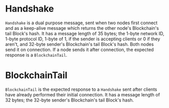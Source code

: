 # Handshake

`Handshake` is a dual purpose message, sent when two nodes first connect and as a keep-alive message which returns the other node's Blockchain's tail Block's hash. It has a message length of 35 bytes; the 1-byte network ID, 1-byte protocol ID, 1-byte of 1, if the sender is accepting clients or 0 if they aren't, and 32-byte sender's Blockchain's tail Block's hash. Both nodes send it on connection. If a node sends it after connection, the expected response is a `BlockchainTail`.

# BlockchainTail

`BlockchainTail` is the expected response to a `Handshake` sent after clients have already performed their initial connection. It has a message length of 32 bytes; the 32-byte sender's Blockchain's tail Block's hash.
